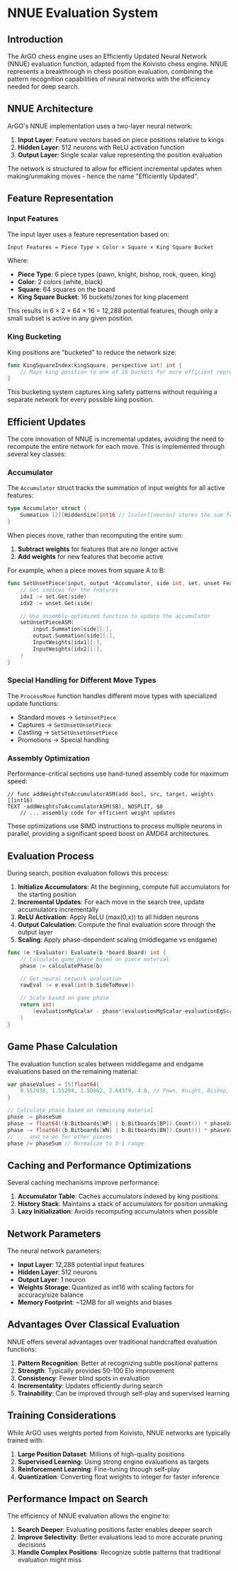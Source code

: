 # NNUE Evaluation System

## Introduction

The ArGO chess engine uses an Efficiently Updated Neural Network (NNUE)
evaluation function, adapted from the Koivisto chess engine. NNUE represents
a breakthrough in chess position evaluation, combining the pattern recognition
capabilities of neural networks with the efficiency needed for deep search.

## NNUE Architecture

ArGO's NNUE implementation uses a two-layer neural network:

1. **Input Layer**: Feature vectors based on piece positions relative to kings
2. **Hidden Layer**: 512 neurons with ReLU activation function
3. **Output Layer**: Single scalar value representing the position evaluation

The network is structured to allow for efficient incremental updates when
making/unmaking moves - hence the name "Efficiently Updated".

## Feature Representation

### Input Features

The input layer uses a feature representation based on:

```txt
Input Features = Piece Type × Color × Square × King Square Bucket
```

Where:

- **Piece Type**: 6 piece types (pawn, knight, bishop, rook, queen, king)
- **Color**: 2 colors (white, black)
- **Square**: 64 squares on the board
- **King Square Bucket**: 16 buckets/zones for king placement

This results in 6 × 2 × 64 × 16 = 12,288 potential features, though only a
small subset is active in any given position.

### King Bucketing

King positions are "bucketed" to reduce the network size:

```go
func KingSquareIndex(kingSquare, perspective int) int {
    // Maps king position to one of 16 buckets for more efficient representation
}
```

This bucketing system captures king safety patterns without requiring a separate
network for every possible king position.

## Efficient Updates

The core innovation of NNUE is incremental updates, avoiding the need to recompute
the entire network for each move. This is implemented through several key classes:

### Accumulator

The `Accumulator` struct tracks the summation of input weights for all active features:

```go
type Accumulator struct {
    Summation [2][HiddenSize]int16 // [color][neuron] stores the sum for each hidden neuron
}
```

When pieces move, rather than recomputing the entire sum:

1. **Subtract weights** for features that are no longer active
2. **Add weights** for new features that become active

For example, when a piece moves from square A to B:

```go
func SetUnsetPiece(input, output *Accumulator, side int, set, unset FeatureIndex) {
    // Get indices for the features
    idx1 := set.Get(side)
    idx2 := unset.Get(side)

    // Use assembly-optimized function to update the accumulator
    setUnsetPieceASM(
        input.Summation[side][:],
        output.Summation[side][:],
        InputWeights[idx1][:],
        InputWeights[idx2][:],
    )
}
```

### Special Handling for Different Move Types

The `ProcessMove` function handles different move types with specialized update functions:

- Standard moves → `SetUnsetPiece`
- Captures → `SetUnsetUnsetPiece`
- Castling → `SetSetUnsetUnsetPiece`
- Promotions → Special handling

### Assembly Optimization

Performance-critical sections use hand-tuned assembly code for maximum speed:

```assembly
// func addWeightsToAccumulatorASM(add bool, src, target, weights []int16)
TEXT ·addWeightsToAccumulatorASM(SB), NOSPLIT, $0
    // ... assembly code for efficient weight updates
```

These optimizations use SIMD instructions to process multiple neurons in parallel,
providing a significant speed boost on AMD64 architectures.

## Evaluation Process

During search, position evaluation follows this process:

1. **Initialize Accumulators**: At the beginning, compute full accumulators for the
   starting position
2. **Incremental Updates**: For each move in the search tree, update accumulators
   incrementally
3. **ReLU Activation**: Apply ReLU (max(0,x)) to all hidden neurons
4. **Output Calculation**: Compute the final evaluation score through
   the output layer
5. **Scaling**: Apply phase-dependent scaling (middlegame vs endgame)

```go
func (e *Evaluator) Evaluate(b *board.Board) int {
    // Calculate game phase based on piece material
    phase := calculatePhase(b)

    // Get neural network evaluation
    rawEval := e.eval(int(b.SideToMove))

    // Scale based on game phase
    return int(
        (evaluationMgScalar - phase*(evaluationMgScalar-evaluationEgScalar)) * float64(rawEval),
    )
}
```

## Game Phase Calculation

The evaluation function scales between middlegame and endgame evaluations
based on the remaining material:

```go
var phaseValues = [5]float64{
    0.552938, 1.55294, 1.50862, 2.64379, 4.0, // Pawn, Knight, Bishop, Rook, Queen
}

// Calculate phase based on remaining material
phase := phaseSum
phase -= float64((b.Bitboards[WP] | b.Bitboards[BP]).Count()) * phaseValues[Pawn]
phase -= float64((b.Bitboards[WN] | b.Bitboards[BN]).Count()) * phaseValues[Knight]
// ... and so on for other pieces
phase /= phaseSum // Normalize to 0-1 range
```

## Caching and Performance Optimizations

Several caching mechanisms improve performance:

1. **Accumulator Table**: Caches accumulators indexed by king positions
2. **History Stack**: Maintains a stack of accumulators for position unmaking
3. **Lazy Initialization**: Avoids recomputing accumulators when possible

## Network Parameters

The neural network parameters:

- **Input Layer**: 12,288 potential input features
- **Hidden Layer**: 512 neurons
- **Output Layer**: 1 neuron
- **Weights Storage**: Quantized as int16 with scaling
  factors for accuracy/size balance
- **Memory Footprint**: ~12MB for all weights and biases

## Advantages Over Classical Evaluation

NNUE offers several advantages over traditional handcrafted evaluation functions:

1. **Pattern Recognition**: Better at recognizing subtle positional patterns
2. **Strength**: Typically provides 50-100 Elo improvement
3. **Consistency**: Fewer blind spots in evaluation
4. **Incrementality**: Updates efficiently during search
5. **Trainability**: Can be improved through self-play and supervised learning

## Training Considerations

While ArGO uses weights ported from Koivisto, NNUE networks are typically
trained with:

1. **Large Position Dataset**: Millions of high-quality positions
2. **Supervised Learning**: Using strong engine evaluations as targets
3. **Reinforcement Learning**: Fine-tuning through self-play
4. **Quantization**: Converting float weights to integer for faster inference

## Performance Impact on Search

The efficiency of NNUE evaluation allows the engine to:

1. **Search Deeper**: Evaluating positions faster enables deeper search
2. **Improve Selectivity**: Better evaluations lead to more accurate pruning decisions
3. **Handle Complex Positions**: Recognize subtle patterns that traditional
   evaluation might miss

